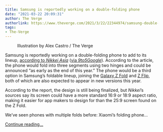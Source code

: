 ```yaml
---
title: Samsung is reportedly working on a double-folding phone
date: "2021-03-22 20:09:31"
author: The Verge
authorlink: https://www.theverge.com/2021/3/22/22344974/samsung-double-fold-phone-design-chip-shortage
tags:
- The-Verge
---
```

<figure>
      <img alt="" src="https://cdn.vox-cdn.com/thumbor/F2-rHBwDs0WYxMxmC5nGGhJcxcM=/0x0:2040x1360/1310x873/cdn.vox-cdn.com/uploads/chorus_image/image/69008123/acastro_190503_1777_samsung_0001.0.0.jpg" />
        <figcaption>Illustration by Alex Castro / The Verge</figcaption>
    </figure>

  <p id="gBFX4j">Samsung is reportedly working on a double-folding phone to add to its lineup, <a href="https://asia.nikkei.com/Business/Technology/Samsung-bets-big-on-foldable-smartphones-amid-chip-crunch">according to <em>Nikkei Asia</em></a> (<a href="https://9to5google.com/2021/03/22/samsung-double-folding-smartphone-report/">via <em>9to5Google</em></a>). According to the article, the phone would fold into three segments using two hinges and could be announced “as early as the end of this year.” The phone would be a third option in Samsung’s foldable lineup, joining the <a href="https://www.theverge.com/21427462/samsung-galaxy-z-fold-2-review">Galaxy Z Fold</a> and <a href="https://www.theverge.com/2021/2/1/22260357/samsung-galaxy-z-flip-price-drop-1200">Z Flip</a>, both of which are also expected to appear in new versions this year.</p>
<p id="K6Tzqm">According to the report, the design is still being finalized, but <em>Nikkei</em>’s sources say its screen could have a more standard 16:9 or 18:9 aspect ratio, making it easier for app makers to design for than the 25:9 screen found on the Z Fold. </p>
<p id="kBZaI5">We’ve seen phones with multiple folds before: Xiaomi’s folding phone...</p>
  <p>
    <a href="https://www.theverge.com/2021/3/22/22344974/samsung-double-fold-phone-design-chip-shortage">Continue reading&hellip;</a>
  </p>